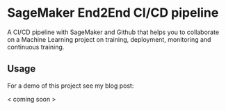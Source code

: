 # SageMaker End2End CI/CD pipeline
A CI/CD pipeline with SageMaker and Github that helps you to collaborate on a Machine Learning project on training, deployment, monitoring and continuous training.

## Usage
For a demo of this project see my blog post:

< coming soon >
